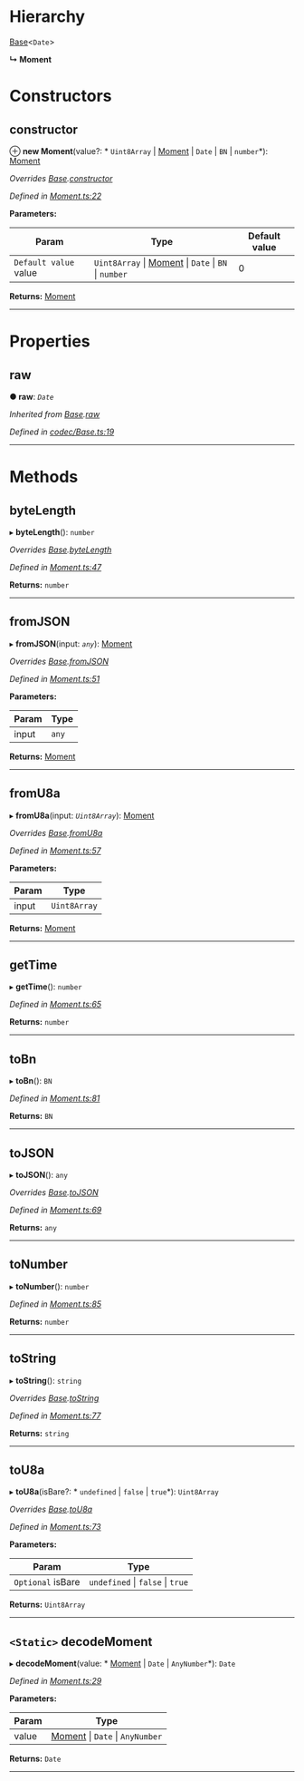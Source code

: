 

# Hierarchy

 [Base](_codec_base_.base.md)<`Date`>

**↳ Moment**

# Constructors

<a id="constructor"></a>

##  constructor

⊕ **new Moment**(value?: * `Uint8Array` &#124; [Moment](_moment_.moment.md) &#124; `Date` &#124; `BN` &#124; `number`*): [Moment](_moment_.moment.md)

*Overrides [Base](_codec_base_.base.md).[constructor](_codec_base_.base.md#constructor)*

*Defined in [Moment.ts:22](https://github.com/polkadot-js/api/blob/9644daf/packages/types/src/Moment.ts#L22)*

**Parameters:**

| Param | Type | Default value |
| ------ | ------ | ------ |
| `Default value` value |  `Uint8Array` &#124; [Moment](_moment_.moment.md) &#124; `Date` &#124; `BN` &#124; `number`| 0 |

**Returns:** [Moment](_moment_.moment.md)

___

# Properties

<a id="raw"></a>

##  raw

**● raw**: *`Date`*

*Inherited from [Base](_codec_base_.base.md).[raw](_codec_base_.base.md#raw)*

*Defined in [codec/Base.ts:19](https://github.com/polkadot-js/api/blob/9644daf/packages/types/src/codec/Base.ts#L19)*

___

# Methods

<a id="bytelength"></a>

##  byteLength

▸ **byteLength**(): `number`

*Overrides [Base](_codec_base_.base.md).[byteLength](_codec_base_.base.md#bytelength)*

*Defined in [Moment.ts:47](https://github.com/polkadot-js/api/blob/9644daf/packages/types/src/Moment.ts#L47)*

**Returns:** `number`

___
<a id="fromjson"></a>

##  fromJSON

▸ **fromJSON**(input: *`any`*): [Moment](_moment_.moment.md)

*Overrides [Base](_codec_base_.base.md).[fromJSON](_codec_base_.base.md#fromjson)*

*Defined in [Moment.ts:51](https://github.com/polkadot-js/api/blob/9644daf/packages/types/src/Moment.ts#L51)*

**Parameters:**

| Param | Type |
| ------ | ------ |
| input | `any` |

**Returns:** [Moment](_moment_.moment.md)

___
<a id="fromu8a"></a>

##  fromU8a

▸ **fromU8a**(input: *`Uint8Array`*): [Moment](_moment_.moment.md)

*Overrides [Base](_codec_base_.base.md).[fromU8a](_codec_base_.base.md#fromu8a)*

*Defined in [Moment.ts:57](https://github.com/polkadot-js/api/blob/9644daf/packages/types/src/Moment.ts#L57)*

**Parameters:**

| Param | Type |
| ------ | ------ |
| input | `Uint8Array` |

**Returns:** [Moment](_moment_.moment.md)

___
<a id="gettime"></a>

##  getTime

▸ **getTime**(): `number`

*Defined in [Moment.ts:65](https://github.com/polkadot-js/api/blob/9644daf/packages/types/src/Moment.ts#L65)*

**Returns:** `number`

___
<a id="tobn"></a>

##  toBn

▸ **toBn**(): `BN`

*Defined in [Moment.ts:81](https://github.com/polkadot-js/api/blob/9644daf/packages/types/src/Moment.ts#L81)*

**Returns:** `BN`

___
<a id="tojson"></a>

##  toJSON

▸ **toJSON**(): `any`

*Overrides [Base](_codec_base_.base.md).[toJSON](_codec_base_.base.md#tojson)*

*Defined in [Moment.ts:69](https://github.com/polkadot-js/api/blob/9644daf/packages/types/src/Moment.ts#L69)*

**Returns:** `any`

___
<a id="tonumber"></a>

##  toNumber

▸ **toNumber**(): `number`

*Defined in [Moment.ts:85](https://github.com/polkadot-js/api/blob/9644daf/packages/types/src/Moment.ts#L85)*

**Returns:** `number`

___
<a id="tostring"></a>

##  toString

▸ **toString**(): `string`

*Overrides [Base](_codec_base_.base.md).[toString](_codec_base_.base.md#tostring)*

*Defined in [Moment.ts:77](https://github.com/polkadot-js/api/blob/9644daf/packages/types/src/Moment.ts#L77)*

**Returns:** `string`

___
<a id="tou8a"></a>

##  toU8a

▸ **toU8a**(isBare?: * `undefined` &#124; `false` &#124; `true`*): `Uint8Array`

*Overrides [Base](_codec_base_.base.md).[toU8a](_codec_base_.base.md#tou8a)*

*Defined in [Moment.ts:73](https://github.com/polkadot-js/api/blob/9644daf/packages/types/src/Moment.ts#L73)*

**Parameters:**

| Param | Type |
| ------ | ------ |
| `Optional` isBare |  `undefined` &#124; `false` &#124; `true`|

**Returns:** `Uint8Array`

___
<a id="decodemoment"></a>

## `<Static>` decodeMoment

▸ **decodeMoment**(value: * [Moment](_moment_.moment.md) &#124; `Date` &#124; `AnyNumber`*): `Date`

*Defined in [Moment.ts:29](https://github.com/polkadot-js/api/blob/9644daf/packages/types/src/Moment.ts#L29)*

**Parameters:**

| Param | Type |
| ------ | ------ |
| value |  [Moment](_moment_.moment.md) &#124; `Date` &#124; `AnyNumber`|

**Returns:** `Date`

___

